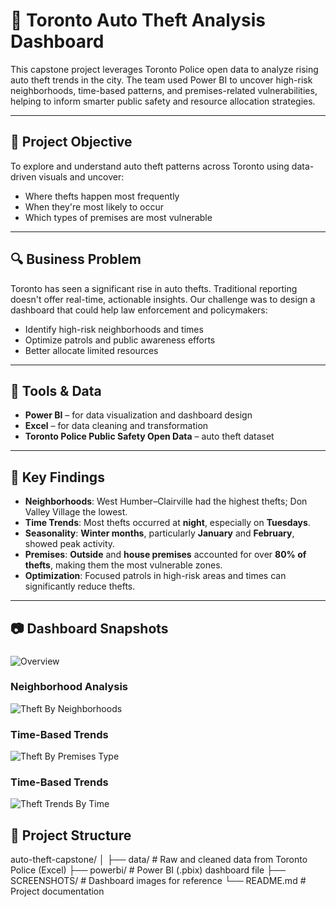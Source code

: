 # 🚨 Toronto Auto Theft Analysis Dashboard

This capstone project leverages Toronto Police open data to analyze rising auto theft trends in the city. The team used Power BI to uncover high-risk neighborhoods, time-based patterns, and premises-related vulnerabilities, helping to inform smarter public safety and resource allocation strategies.

---

## 🎯 Project Objective

To explore and understand auto theft patterns across Toronto using data-driven visuals and uncover:
- Where thefts happen most frequently
- When they're most likely to occur
- Which types of premises are most vulnerable

---

## 🔍 Business Problem

Toronto has seen a significant rise in auto thefts. Traditional reporting doesn't offer real-time, actionable insights. Our challenge was to design a dashboard that could help law enforcement and policymakers:
- Identify high-risk neighborhoods and times
- Optimize patrols and public awareness efforts
- Better allocate limited resources

---

## 🔧 Tools & Data

- **Power BI** – for data visualization and dashboard design  
- **Excel** – for data cleaning and transformation  
- **Toronto Police Public Safety Open Data** – auto theft dataset  

---

## 📌 Key Findings

- **Neighborhoods**: West Humber–Clairville had the highest thefts; Don Valley Village the lowest.
- **Time Trends**: Most thefts occurred at **night**, especially on **Tuesdays**.
- **Seasonality**: **Winter months**, particularly **January** and **February**, showed peak activity.
- **Premises**: **Outside** and **house premises** accounted for over **80% of thefts**, making them the most vulnerable zones.
- **Optimization**: Focused patrols in high-risk areas and times can significantly reduce thefts.

---

## 📷 Dashboard Snapshots

### 
![Overview](SCREENSHOTS/Dashboard_1.jpg)

### Neighborhood Analysis
![Theft By Neighborhoods](SCREENSHOTS/Dashboard_2.jpg)

### Time-Based Trends
![Theft By Premises Type](SCREENSHOTS/Dashboard_3.jpg)

### Time-Based Trends
![Theft Trends By Time](SCREENSHOTS/Dashboard_4.jpg)

## 📁 Project Structure

auto-theft-capstone/
│
├── data/ # Raw and cleaned data from Toronto Police (Excel)
├── powerbi/ # Power BI (.pbix) dashboard file
├── SCREENSHOTS/ # Dashboard images for reference
└── README.md # Project documentation
